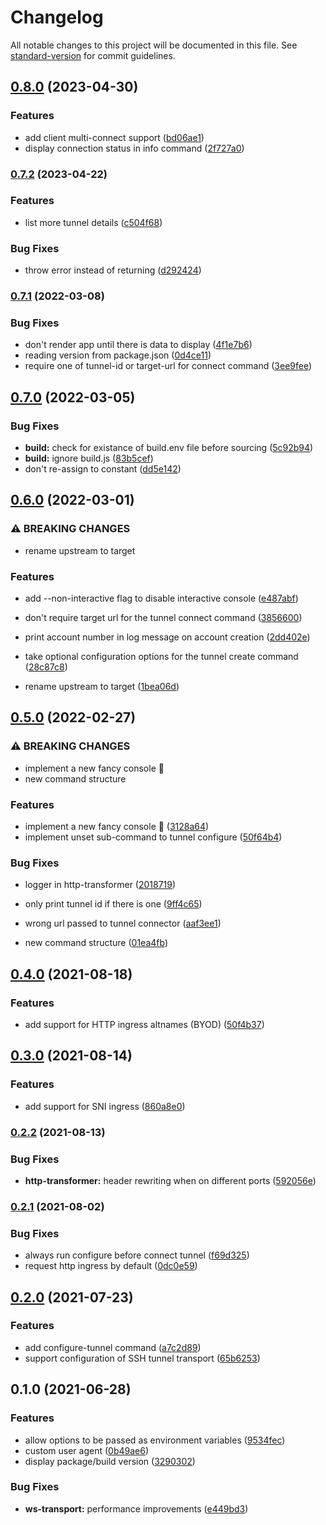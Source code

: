 # Changelog

All notable changes to this project will be documented in this file. See [standard-version](https://github.com/conventional-changelog/standard-version) for commit guidelines.

## [0.8.0](https://github.com/exposr/exposr-cli/compare/v0.7.2...v0.8.0) (2023-04-30)


### Features

* add client multi-connect support ([bd06ae1](https://github.com/exposr/exposr-cli/commit/bd06ae11c742e33cf95e75e99a5eebc05046c4b5))
* display connection status in info command ([2f727a0](https://github.com/exposr/exposr-cli/commit/2f727a059ed139e5399f2f1bbbca47489e0b243c))

### [0.7.2](https://github.com/exposr/exposr-cli/compare/v0.7.1...v0.7.2) (2023-04-22)


### Features

* list more tunnel details ([c504f68](https://github.com/exposr/exposr-cli/commit/c504f68270b3ffb358cd28282c999cf8d924761e))


### Bug Fixes

* throw error instead of returning ([d292424](https://github.com/exposr/exposr-cli/commit/d29242499851cdf4ad1955c4c389b3fcabc135b9))

### [0.7.1](https://github.com/exposr/exposr-cli/compare/v0.7.0...v0.7.1) (2022-03-08)


### Bug Fixes

* don't render app until there is data to display ([4f1e7b6](https://github.com/exposr/exposr-cli/commit/4f1e7b6b421e626cf594bd9316101936684d7fb9))
* reading version from package.json ([0d4ce11](https://github.com/exposr/exposr-cli/commit/0d4ce1191637a0b2735bca82c09d5d342428187a))
* require one of tunnel-id or target-url for connect command ([3ee9fee](https://github.com/exposr/exposr-cli/commit/3ee9feef2a4af89697148297534c4d5b273c352e))

## [0.7.0](https://github.com/exposr/exposr-cli/compare/v0.6.0...v0.7.0) (2022-03-05)


### Bug Fixes

* **build:** check for existance of build.env file before sourcing ([5c92b94](https://github.com/exposr/exposr-cli/commit/5c92b94f2ee2c2aff05d4d55f9d53853fa2b7f54))
* **build:** ignore build.js ([83b5cef](https://github.com/exposr/exposr-cli/commit/83b5cef27de387a18fb49d376c7ea23eeb7b523e))
* don't re-assign to constant ([dd5e142](https://github.com/exposr/exposr-cli/commit/dd5e1424bb36c5efb4227813d6fcb594e7c6a700))

## [0.6.0](https://github.com/exposr/exposr-cli/compare/v0.5.0...v0.6.0) (2022-03-01)


### ⚠ BREAKING CHANGES

* rename upstream to target

### Features

* add --non-interactive flag to disable interactive console ([e487abf](https://github.com/exposr/exposr-cli/commit/e487abf264ff9c3012c161befa61601fb11231c0))
* don't require target url for the tunnel connect command ([3856600](https://github.com/exposr/exposr-cli/commit/385660051bb5da0e70960e2bc6ee5f98805f03e0))
* print account number in log message on account creation ([2dd402e](https://github.com/exposr/exposr-cli/commit/2dd402e4989f6f0d61081ba2e1d3ac9942dd22d1))
* take optional configuration options for the tunnel create command ([28c87c8](https://github.com/exposr/exposr-cli/commit/28c87c8c5703533cdcc96c74b28519499828aef9))


* rename upstream to target ([1bea06d](https://github.com/exposr/exposr-cli/commit/1bea06d65b5974ebfbd45524e3a0c93d465084c0))

## [0.5.0](https://github.com/exposr/exposr-cli/compare/v0.4.0...v0.5.0) (2022-02-27)


### ⚠ BREAKING CHANGES

* implement a new fancy console 💄
* new command structure

### Features

* implement a new fancy console 💄 ([3128a64](https://github.com/exposr/exposr-cli/commit/3128a64307ed5463b172b1fdc08f9de8d94cd363))
* implement unset sub-command to tunnel configure ([50f64b4](https://github.com/exposr/exposr-cli/commit/50f64b4388a87b8edd57922f0f6a0e5fdce00f50))


### Bug Fixes

* logger in http-transformer ([2018719](https://github.com/exposr/exposr-cli/commit/201871972b87bf6b821fe719a867da90e5e20346))
* only print tunnel id if there is one ([9ff4c65](https://github.com/exposr/exposr-cli/commit/9ff4c6573ad97c83c8ff71e1af639a4fd8576f67))
* wrong url passed to tunnel connector ([aaf3ee1](https://github.com/exposr/exposr-cli/commit/aaf3ee18e6ef160aba4e93a8f8e5671d56e4b048))


* new command structure ([01ea4fb](https://github.com/exposr/exposr-cli/commit/01ea4fb0e0db582fd15fdf6946538d7eae88232a))

## [0.4.0](https://github.com/exposr/exposr-cli/compare/v0.3.0...v0.4.0) (2021-08-18)


### Features

* add support for HTTP ingress altnames (BYOD) ([50f4b37](https://github.com/exposr/exposr-cli/commit/50f4b373cce43414f609fdf53e55f61ed41ba093))

## [0.3.0](https://github.com/exposr/exposr-cli/compare/v0.2.2...v0.3.0) (2021-08-14)


### Features

* add support for SNI ingress ([860a8e0](https://github.com/exposr/exposr-cli/commit/860a8e0866074dd436bad9aef14ff342fd8567f4))

### [0.2.2](https://github.com/exposr/exposr-cli/compare/v0.2.1...v0.2.2) (2021-08-13)


### Bug Fixes

* **http-transformer:** header rewriting when on different ports ([592056e](https://github.com/exposr/exposr-cli/commit/592056e77fedabdaa6af772195f847df464cbb83))

### [0.2.1](https://github.com/exposr/exposr-cli/compare/v0.2.0...v0.2.1) (2021-08-02)


### Bug Fixes

* always run configure before connect tunnel ([f69d325](https://github.com/exposr/exposr-cli/commit/f69d32528f8573d7a8b8f62d52179043e2f4d54c))
* request http ingress by default ([0dc0e59](https://github.com/exposr/exposr-cli/commit/0dc0e59ea5106dcfbfd94c6afdbbae07a39c142a))

## [0.2.0](https://github.com/exposr/exposr-cli/compare/v0.1.0...v0.2.0) (2021-07-23)


### Features

* add configure-tunnel command ([a7c2d89](https://github.com/exposr/exposr-cli/commit/a7c2d8937b4530a8f8351bc106e49c3401ad4ba2))
* support configuration of SSH tunnel transport ([65b6253](https://github.com/exposr/exposr-cli/commit/65b6253ffc70d37a498f49b619f30ed4627187f4))

## 0.1.0 (2021-06-28)


### Features

* allow options to be passed as environment variables ([9534fec](https://github.com/exposr/exposr-cli/commit/9534fec6d15fd705004345e09e309172d2767f82))
* custom user agent ([0b49ae6](https://github.com/exposr/exposr-cli/commit/0b49ae60a222d7b91c73c9975cdfd747772221da))
* display package/build version ([3290302](https://github.com/exposr/exposr-cli/commit/3290302a35f1cb27cf41f98f31b19abad263315b))


### Bug Fixes

* **ws-transport:** performance improvements ([e449bd3](https://github.com/exposr/exposr-cli/commit/e449bd3e7117e57b7878be971131e07c0ebbcba9))
